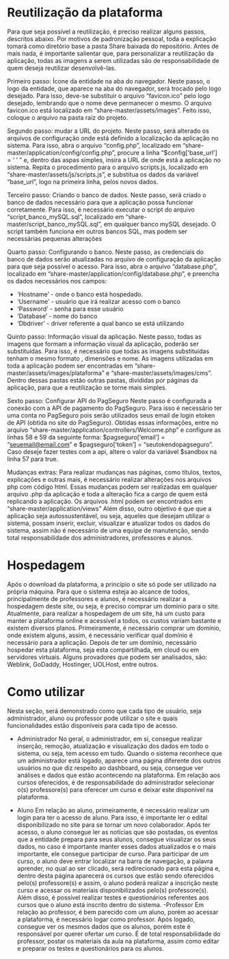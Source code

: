 # Reutilização da plataforma

Para que seja possível a reutilização, é preciso realizar alguns passos, descritos abaixo. Por motivos de padronização pessoal, toda a explicação tomará como diretório base a pasta Share baixada do repositório.
Antes de mais nada, é importante salientar que, para personalizar a reutilização da aplicação, todas as imagens a serem utilizadas são de responsabilidade de quem deseja reutilizar desenvolvê-las.

Primeiro passo: Ícone da entidade na aba do navegador.
Neste passo, o logo da entidade, que aparece na aba do navegador, será trocado pelo logo desejado.
Para isso, deve-se substituir o arquivo “favicon.ico” pelo logo desejado, lembrando que o nome deve permanecer o mesmo. O arquivo favicon.ico está localizado em “share-master/assets/images”. Feito isso, coloque o arquivo na pasta raíz do projeto.

Segundo passo: mudar a URL do projeto.
Neste passo, será alterado os arquivos de configuração onde está definido a localização da aplicação no sistema.
Para isso, abra o arquivo “config.php”, localizado em “share-master/application/config/config.php”, procure a linha “$config['base_url'] = ‘ ’ ” e, dentro das aspas simples, insira a URL de onde está a aplicação no sistema.
Repita o procedimento para o arquivo scripts.js, localizado em “share-master/assets/js/scripts.js”, e substitua os dados da variável “base_url”, logo na primeira linha, pelos novos dados.

Terceiro passo: Criando o banco de dados.
Neste passo, será criado o banco de dados necessário para que a aplicação possa funcionar corretamente.
Para isso, é necessário executar o script do arquivo “script_banco_mySQL.sql”, localizado em “share-master/script_banco_mySQL.sql”, em qualquer banco mySQL desejado. O script também funciona em outros bancos SQL, mas podem ser necessárias pequenas alterações 

Quarto passo: Configurando o banco.
Neste passo, as credenciais do banco de dados serão atualizadas no arquivo de configuração da aplicação para que seja possível o acesso.
Para isso, abra o arquivo “database.php”, localizado em “share-master/application/config/database.php”, e preencha os dados necessários nos campos:
- ‘Hostname’ - onde o banco está hospedado.
- ‘Username’ - usuário que irá realizar acesso com o banco
- ‘Password’ - senha para esse usuário
- ‘Database’ - nome do banco
- ‘Dbdriver’ - driver referente a qual banco se está utilizando

Quinto passo: Informação visual da aplicação.
Neste passo, todas as imagens que formam a informação visual da aplicação, poderão ser substituídas.
Para isso, é necessário que todas as imagens substituídas tenham o mesmo formato , dimensões e nome.
As imagens utilizadas em toda a aplicação podem ser encontradas em “share-master/assets/images/plataforma” e “share-master/assets/images/cms”. Dentro dessas pastas estão outras pastas, divididas por páginas da aplicação, para que a reutilização se torne mais simples.

Sexto passo: Configurar API do PagSeguro
Neste passo é configurada a conexão com a API de pagamento do PagSeguro. Para isso é necessário ter uma conta no PagSeguro pois serão utilizados seus email de login etoken de API (obtida no site do PagSeguro).
Obtidas essas informações, entre no arquivo “share-master/application/controllers/Welcome.php” e configure as linhas 58 e 59 da seguinte forma: $pagseguro[‘email’] = “seuemail@email.com” e $pagseguro[‘token’] = “seutokendopagseguro”. Caso deseje fazer testes com a api, altere o valor da variável $sandbox na linha 57 para true.

Mudanças extras:
Para realizar mudanças nas páginas, como títulos, textos, explicações e outras mais, é necessário realizar alterações nos arquivos php com código html. Essas mudanças podem ser realizadas em qualquer arquivo .php da aplicação e toda a alteração fica a cargo de quem está replicando a aplicação.
Os arquivos .html podem ser encontrados em “share-master/application/views”
Além disso, outro objetivo é que que a aplicação seja autossustentável, ou seja, aqueles que desejam utilizar o sistema, possam inserir, excluir, visualizar e atualizar todos os dados do sistema, assim não é necessário de uma equipe de manutenção, sendo total responsabilidade dos administradores, professores e alunos. 

# Hospedagem

Após o download da plataforma, a princípio o site só pode ser utilizado na própria máquina. Para que o sistema esteja ao alcance de todos, principalmente de professores e alunos, é necessário realizar a hospedagem deste site, ou seja, é preciso comprar um domínio para o site. Atualmente, para realizar a hospedagem de um site, há um custo para manter a plataforma online e acessível a todos, os custos variam bastante e existem diversos planos. Primeiramente, é necessário comprar um domínio, onde existem alguns, assim, é necessário verificar qual domínio é necessário para a aplicação. Depois de ter um domínio, necessário hospedar esta plataforma, seja esta compartilhada, em cloud ou em servidores virtuais. Alguns provadores que podem ser analisados, são: Weblink, GoDaddy, Hostinger, UOLHost, entre outros.

# Como utilizar

Nesta seção, será demonstrado como que cada tipo de usuário, seja administrador, aluno ou professor pode utilizar o site e quais funcionalidades estão disponíveis para cada tipo de acesso.

- Administrador
No geral, o administrador, em si, consegue realizar inserção, remoção, atualização e visualização dos dados em todo o sistema, ou seja, tem acesso em tudo. Quando o sistema reconhece que um administrador está logado, aparece uma página diferente dos outros usuários no que diz respeito ao dashboard, ou seja, consegue ver análises e dados que estão acontecendo na plataforma. Em relação aos cursos oferecidos, é de responsabilidade do administrador selecionar o(s) professore(s) para oferecer um curso e deixar este disponível na plataforma.

- Aluno
Em relação ao aluno, primeiramente, é necessário realizar um login para ter o acesso de aluno. Para isso, é importante ler o edital disponibilizado no site para se tornar um novo colaborador. Após ter acesso, o aluno consegue ler as notícias que são postadas, os eventos que a entidade prepara para seus alunos, consegue visualizar os seus dados, no caso é importante manter esses dados atualizados e o mais importante, ele consegue participar de curso. Para participar de um curso, o aluno deve entrar localizar na barra de navegação, a palavra aprender, no qual ao ser clicado, será redirecionado para esta página e, dentro desta página aparecerá os cursos que estão sendo oferecidos pelo(s) professore(s) e assim, o aluno poderá realizar a inscrição neste curso e acessar os materiais disponibilizados pelo(s) professore(s). Além disso, é possível realizar testes e questionários referentes aos cursos que o aluno está inscrito dentro do sistema.
-Professor
Em relação ao professor, é bem parecido com um aluno, porém ao acessar a plataforma, é necessário logar como professor. Após logado, consegue ver os mesmos dados que os alunos, porém este é responsável por querer ofertar um curso. É de total responsabilidade do professor, postar os materiais da aula na plataforma, assim como editar e preparar os testes e questionários para os alunos.
